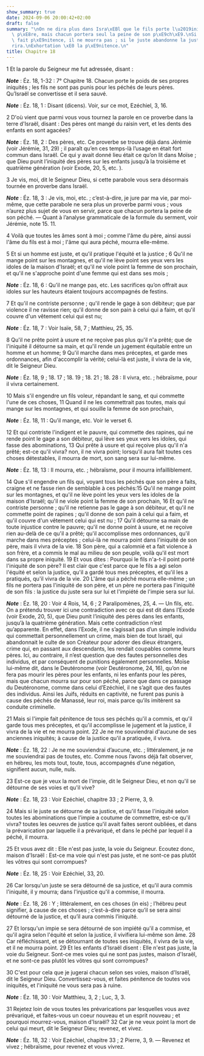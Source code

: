 ```yaml
---
show_summary: true
date: 2024-09-06 20:00:42+02:00
draft: false
summary: "\nOn ne dira plus dans Isra\xEBl que le fils porte l\u2019iniquit\xE9 du\
  \ p\xE8re, mais chacun portera seul la peine de son p\xE9ch\xE9.\nSi l\u2019impie\
  \ fait p\xE9nitence, il ne mourra pas ; si le juste abandonne la justice, il p\xE9\
  rira.\nExhortation \xE0 la p\xE9nitence.\n"
title: Chapitre 18
---
```





1 Et la parole du Seigneur me fut adressée, disant :

***Note*** :  Éz. 18, 1-32 : 7° Chapitre 18. Chacun porte le poids de ses propres iniquités ; les fils ne sont pas punis pour les péchés de leurs pères. Qu’Israël se convertisse et il sera sauvé.

***Note*** :  Éz. 18, 1 : Disant (dicens). Voir, sur ce mot, Ezéchiel, 3, 16.


2 D'où vient que parmi vous vous tournez la parole en ce proverbe dans la terre d'Israël, disant : Des pères ont mangé du raisin vert, et les dents des enfants en sont agacées?

***Note*** :  Éz. 18, 2 : Des pères, etc. Ce proverbe se trouve déjà dans Jérémie (voir Jérémie, 31, 29) ; il paraît qu’en ces temps-là l’usage en était fort commun dans Israël. Ce qui y avait donné lieu était ce qu’on lit dans Moïse ; que Dieu punit l’iniquité des pères sur les enfants jusqu’à la troisième et quatrième génération (voir Exode, 20, 5, etc. ).

3 Je vis, moi, dit le Seigneur Dieu, si cette parabole vous sera désormais tournée en proverbe dans Israël.

***Note*** :  Éz. 18, 3 : Je vis, moi, etc. ; c’est-à-dire, je jure par ma vie, par moi-même, que cette parabole ne sera plus un proverbe parmi vous ; vous n’aurez plus sujet de vous en servir, parce que chacun portera la peine de son péché. ― Quant à l’analyse grammaticale de la formule du serment, voir Jérémie, note 15. 11.

4 Voilà que toutes les âmes sont à moi ; comme l'âme du père, ainsi aussi l'âme du fils est à moi ; l'âme qui aura péché, mourra elle-même.


5 Et si un homme est juste, et qu'il pratique l'équité et la justice ; 6 Qu'il ne mange point sur les montagnes, et qu'il ne lève point ses yeux vers les idoles de la maison d'Israël; et qu'il ne viole point la femme de son prochain, et qu'il ne s'approche point d'une femme qui est dans ses mois ;

***Note*** :  Éz. 18, 6 : Qu’il ne mange pas, etc. Les sacrifices qu’on offrait aux idoles sur les hauteurs étaient toujours accompagnés de festins.

7 Et qu'il ne contriste personne ; qu'il rende le gage à son débiteur; que par violence il ne ravisse rien; qu'il donne de son pain à celui qui a faim, et qu'il couvre d'un vêtement celui qui est nu;

***Note*** :  Éz. 18, 7 : Voir Isaïe, 58, 7 ; Matthieu, 25, 35.

8 Qu'il ne prête point à usure et ne reçoive pas plus qu'il n'a prêté; que de l'iniquité il détourne sa main, et qu'il rende un jugement équitable entre un homme et un homme; 9 Qu'il marche dans mes préceptes, et garde mes ordonnances, afin d'accomplir la vérité; celui-là est juste, il vivra de la vie, dit le Seigneur Dieu.

***Note*** :  Éz. 18, 9 ; 18. 17 ; 18. 19 ; 18. 21 ; 18. 28 : Il vivra, etc. ; hébraïsme, pour il vivra certainement.


10 Mais s'il engendre un fils voleur, répandant le sang, et qui commette l'une de ces choses, 11 Quand il ne les commettrait pas toutes, mais qui mange sur les montagnes, et qui souille la femme de son prochain,

***Note*** :  Éz. 18, 11 : Qu’il mange, etc. Voir le verset 6.

12 Et qui contriste l'indigent et le pauvre, qui commette des rapines, qui ne rende point le gage a son débiteur, qui lève ses yeux vers les idoles, qui fasse des abominations, 13 Qui prête à usure et qui reçoive plus qu'il n'a prêté; est-ce qu'il vivra? non, il ne vivra point; lorsqu'il aura fait toutes ces choses détestables, il mourra de mort, son sang sera sur lui-même.

***Note*** :  Éz. 18, 13 : Il mourra, etc. ; hébraïsme, pour il mourra infailliblement.


14 Que s'il engendre un fils qui, voyant tous les péchés que son père a faits, craigne et ne fasse rien de semblable à ces péchés:15 Qu'il ne mange point sur les montagnes, et qu'il ne lève point les yeux vers les idoles de la maison d'Israël; qu'il ne viole point la femme de son prochain, 16 Et qu'il ne contriste personne ; qu'il ne retienne pas le gage à son débiteur, et qu'il ne commette point de rapines ; qu'il donne de son pain à celui qui a faim, et qu'il couvre d'un vêtement celui qui est nu ; 17 Qu'il détourne sa main de toute injustice contre le pauvre; qu'il ne donne point à usure, et ne reçoive rien au-delà de ce qu'il a prêté; qu'il accomplisse mes ordonnances, qu'il marche dans mes préceptes ; celui-là ne mourra point dans l'iniquité de son père, mais il vivra de la vie. 18 Son père, qui a calomnié et a fait violence à son frère, et a commis le mal au milieu de son peuple, voilà qu'il est mort dans sa propre iniquité. 19 Et vous dites : Pourquoi le fils n'a-t-il point porté l'iniquité de son père?
Il est clair que c'est parce que le fils a agi selon l'équité et selon la justice, qu'il a gardé tous mes préceptes, et qu'il les a pratiqués, qu'il vivra de la vie. 20 L'âme qui a péché mourra elle-même ; un fils ne portera pas l'iniquité de son père, et un père ne portera pas l'iniquité de son fils : la justice du juste sera sur lui et l'impiété de l'impie sera sur lui.

***Note*** :  Éz. 18, 20 : Voir 4 Rois, 14, 6 ; 2 Paralipomènes, 25, 4. ― Un fils, etc. On a prétendu trouver ici une contradiction avec ce qui est dit dans l’Exode (voir Exode, 20, 5), que Dieu punit l’iniquité des pères dans les enfants, jusqu’à la quatrième génération. Mais cette contradiction n’est qu’apparente. En effet, dans l’Exode, il ne s’agissait pas d’un simple individu qui commettait personnellement un crime, mais bien de tout Israël, qui abandonnait le culte de son Créateur pour adorer des dieux étrangers, crime qui, en passant aux descendants, les rendait coupables comme leurs pères. Ici, au contraire, il n’est question que des fautes personnelles des individus, et par conséquent de punitions également personnelles. Moïse lui-même dit, dans le Deutéronome (voir Deutéronome, 24, 16), qu’on ne fera pas mourir les pères pour les enfants, ni les enfants pour les pères, mais que chacun mourra sur pour son péché, parce que dans ce passage du Deutéronome, comme dans celui d’Ezéchiel, il ne s’agit que des fautes
des individus. Ainsi les Juifs, réduits en captivité, ne furent pas punis à cause des péchés de Manassé, leur roi, mais parce qu’ils imitèrent sa conduite criminelle.


21 Mais si l'impie fait pénitence de tous ses péchés qu'il a commis, et qu'il garde tous mes préceptes, et qu'il accomplisse le jugement et la justice, il vivra de la vie et ne mourra point. 22 Je ne me souviendrai d'aucune de ses anciennes iniquités; à cause de la justice qu'il a pratiquée, il vivra.

***Note*** :  Éz. 18, 22 : Je ne me souviendrai d’aucune, etc. ; littéralement, je ne me souviendrai pas de toutes, etc. Comme nous l’avons déjà fait observer, en hébreu, les mots tout, toute, tous, accompagnés d’une négation, signifient aucun, nulle, nuls.

23 Est-ce que je veux la mort de l'impie, dit le Seigneur Dieu, et non qu'il se détourne de ses voies et qu'il vive?

***Note*** :  Éz. 18, 23 : Voir Ezéchiel, chapitre 33 ; 2 Pierre, 3, 9.


24 Mais si le juste se détourne de sa justice, et qu'il fasse l'iniquité selon toutes les abominations que l'impie a coutume de commettre, est-ce qu'il vivra? toutes les oeuvres de justice qu'il avait faites seront oubliées, et dans la prévarication par laquelle il a prévariqué, et dans le péché par lequel il a péché, il mourra.


25 Et vous avez dit : Elle n'est pas juste, la voie du Seigneur. Ecoutez donc, maison d'Israël : Est-ce ma voie qui n'est pas juste, et ne sont-ce pas plutôt les vôtres qui sont corrompues?

***Note*** :  Éz. 18, 25 : Voir Ezéchiel, 33, 20.

26 Car lorsqu'un juste se sera détourné de sa justice, et qu'il aura commis l'iniquité, il y mourra; dans l'injustice qu'il a commise, il mourra.

***Note*** :  Éz. 18, 26 : Y ; littéralement, en ces choses (in eis) ; l’hébreu peut signifier, à cause de ces choses ; c’est-à-dire parce qu’il se sera ainsi détourné de la justice, et qu’il aura commis l’iniquité.

27 Et lorsqu'un impie se sera détourné de son impiété qu'il a commise, et qu'il agira selon l'équité et selon la justice, il vivifiera lui-même son âme. 28 Car réfléchissant, et se détournant de toutes ses iniquités, il vivra de la vie, et il ne mourra point. 29 Et les enfants d'Israël disent : Elle n'est pas juste, la voie du Seigneur. Sont-ce mes voies qui ne sont pas justes, maison d'Israël, et ne sont-ce pas plutôt les vôtres qui sont corrompues?


30 C'est pour cela que je jugerai chacun selon ses voies, maison d'Israël, dit le Seigneur Dieu. Convertissez-vous, et faites pénitence de toutes vos iniquités, et l'iniquité ne vous sera pas à ruine.

***Note*** :  Éz. 18, 30 : Voir Matthieu, 3, 2 ; Luc, 3, 3.

31 Rejetez loin de vous toutes les prévarications par lesquelles vous avez prévariqué, et faites-vous un coeur nouveau et un esprit nouveau ; et pourquoi mourrez-vous, maison d'Israël? 32 Car je ne veux point la mort de celui qui meurt, dit le Seigneur Dieu; revenez, et vivez.

***Note*** :  Éz. 18, 32 : Voir Ezéchiel, chapitre 33 ; 2 Pierre, 3, 9. ― Revenez et vivez ; hébraïsme, pour revenez et vous vivrez.

